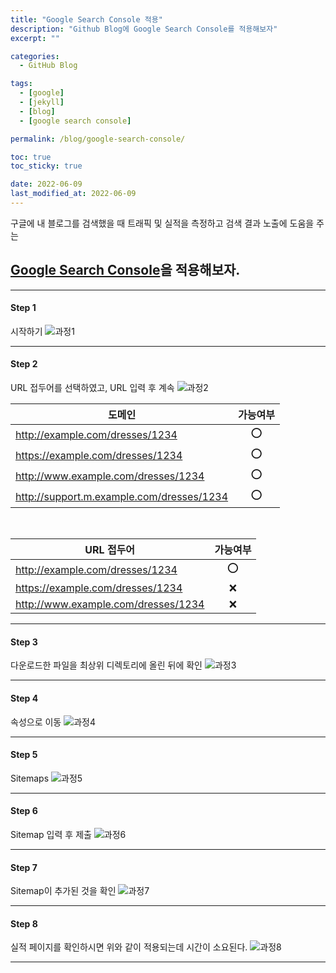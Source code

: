 ```yaml
---
title: "Google Search Console 적용"
description: "Github Blog에 Google Search Console를 적용해보자"
excerpt: ""

categories:
  - GitHub Blog

tags:
  - [google]
  - [jekyll]
  - [blog]
  - [google search console]

permalink: /blog/google-search-console/

toc: true
toc_sticky: true

date: 2022-06-09
last_modified_at: 2022-06-09
---
```


구글에 내 블로그를 검색했을 때 트래픽 및 실적을 측정하고 검색 결과 노출에 도움을 주는
## [Google Search Console](https://github.com/apps/utterances)을 적용해보자.
* * *

#### Step 1
시작하기
![과정1](/assets/images/posts/google-search-console/1.png "1")
* * *

#### Step 2
URL 접두어를 선택하였고, URL 입력 후 계속
![과정2](/assets/images/posts/google-search-console/2.png "2")

|<center>도메인</center>|가능여부|
|------|:-------:|
|http://example.com/dresses/1234|⭕|
|https://example.com/dresses/1234|⭕|
|http://www.example.com/dresses/1234|⭕|
|http://support.m.example.com/dresses/1234|⭕|

<br>

|<center>URL 접두어</center>|가능여부|
|------|:----------:|
|http://example.com/dresses/1234|⭕|
|https://example.com/dresses/1234|❌|
|http://www.example.com/dresses/1234|❌|

* * *

#### Step 3
다운로드한 파일을 최상위 디렉토리에 올린 뒤에 확인
![과정3](/assets/images/posts/google-search-console/3.png "3")
* * *

#### Step 4
속성으로 이동
![과정4](/assets/images/posts/google-search-console/4.png "4")
* * *

#### Step 5
Sitemaps
![과정5](/assets/images/posts/google-search-console/5.png "5")
* * *

#### Step 6
Sitemap 입력 후 제출
![과정6](/assets/images/posts/google-search-console/6.png "6")
* * *

#### Step 7
Sitemap이 추가된 것을 확인
![과정7](/assets/images/posts/google-search-console/7.png "7")
* * *

#### Step 8
실적 페이지를 확인하시면 위와 같이 적용되는데 시간이 소요된다.
![과정8](/assets/images/posts/google-search-console/8.png "8")
* * *
